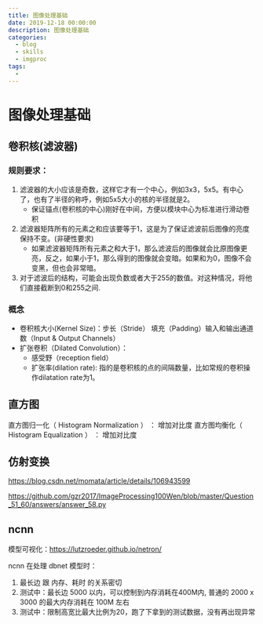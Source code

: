 ```yaml
---
title: 图像处理基础
date: 2019-12-18 00:00:00
description: 图像处理基础
categories: 
  - blog
  - skills
  - imgproc
tags: 
  - 
---
```

# 图像处理基础

## 卷积核(滤波器)
### 规则要求：
1. 滤波器的大小应该是奇数，这样它才有一个中心，例如3x3，5x5。有中心了，也有了半径的称呼，例如5x5大小的核的半径就是2。
    + 保证锚点(卷积核的中心)刚好在中间，方便以模块中心为标准进行滑动卷积
2. 滤波器矩阵所有的元素之和应该要等于1，这是为了保证滤波前后图像的亮度保持不变。(非硬性要求)
    + 如果滤波器矩阵所有元素之和大于1，那么滤波后的图像就会比原图像更亮，反之，如果小于1，那么得到的图像就会变暗。如果和为0，图像不会变黑，但也会非常暗。
3. 对于滤波后的结构，可能会出现负数或者大于255的数值。对这种情况，将他们直接截断到0和255之间.

### 概念
- 卷积核大小(Kernel Size)：步长（Stride） 填充（Padding）输入和输出通道数（Input & Output Channels）
- 扩张卷积（Dilated Convolution）：
    + 感受野（reception field）
    + 扩张率(dilation rate): 指的是卷积核的点的间隔数量，比如常规的卷积操作dilatation rate为1。

## 直方图
直方图归一化（ Histogram Normalization ） ： 增加对比度
直方图均衡化（ Histogram Equalization ） ： 增加对比度

## 仿射变换
https://blog.csdn.net/momata/article/details/106943599

https://github.com/gzr2017/ImageProcessing100Wen/blob/master/Question_51_60/answers/answer_58.py

## ncnn
模型可视化：https://lutzroeder.github.io/netron/

ncnn 在处理 dbnet 模型时：
1. 最长边 跟 内存、耗时 的关系密切
2. 测试中：最长边 5000 以内，可以控制到内存消耗在400M内, 普通的 2000 x 3000 的最大内存消耗在 100M 左右
3. 测试中：限制高宽比最大比例为20，跑了下拿到的测试数据，没有再出现异常